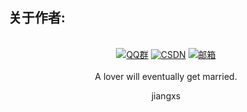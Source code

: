 
## 关于作者: 

<div align="center">  
	<br/>
	<a  target="_blank" href="https://zhuanlan.zhihu.com/javapass" rel="nofollow"><img src="https://img.shields.io/badge/知乎专栏-jiangxs-blue.svg" alt="QQ群" data-canonical-src="" style="max-width:100%;"></a>
	<a target="_blank" href="http://blog.csdn.net/qq_34342453" rel="nofollow"><img src="https://img.shields.io/badge/CSDN-jiangxs-red.svg" alt="CSDN" data-canonical-src="" style="max-width:100%;"></a>
	<a target="_blank" href="mailto:jiangxs007@gmail.com" rel="nofollow"><img src="https://img.shields.io/badge/Email-jiangxs007@gmail.com-lightgrey.svg" alt="邮箱" data-canonical-src="" style="max-width:100%;"></a>
	<br/><br/>
		A lover will eventually get married.
	</p>
	<p>
		jiangxs
	</p>
</div>

